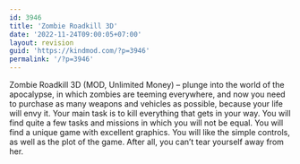 ```yaml
---
id: 3946
title: 'Zombie Roadkill 3D'
date: '2022-11-24T09:00:05+07:00'
layout: revision
guid: 'https://kindmod.com/?p=3946'
permalink: '/?p=3946'
---
```


Zombie Roadkill 3D (MOD, Unlimited Money) – plunge into the world of the apocalypse, in which zombies are teeming everywhere, and now you need to purchase as many weapons and vehicles as possible, because your life will envy it. Your main task is to kill everything that gets in your way. You will find quite a few tasks and missions in which you will not be equal. You will find a unique game with excellent graphics. You will like the simple controls, as well as the plot of the game. After all, you can’t tear yourself away from her.